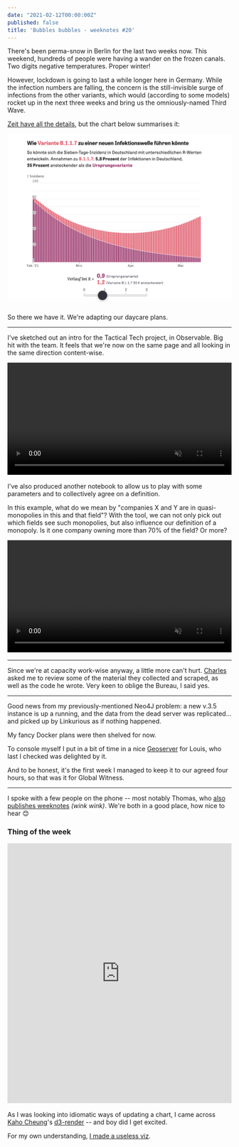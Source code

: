 ```yaml
---
date: "2021-02-12T00:00:00Z"
published: false
title: 'Bubbles bubbles - weeknotes #20'
---
```

There's been perma-snow in Berlin for the last two weeks now. This weekend, hundreds of people were having a wander on the frozen canals. Two digits negative temperatures. Proper winter!

However, lockdown is going to last a while longer here in Germany. While the infection numbers are falling, the concern is the still-invisible surge of infections from the other variants, which would (according to some models) rocket up in the next three weeks and bring us the omniously-named Third Wave.

[Zeit have all the details](https://www.zeit.de/wissen/gesundheit/2021-02/corona-varianten-verbreitung-deutschland-mutationen-virus-datenlage/komplettansicht), but the chart below summarises it:

![Screenshot of Zeit Covid model](assets/zeit-infection-rate.png)

So there we have it. We're adapting our daycare plans.

---

I've sketched out an intro for the Tactical Tech project, in Observable. Big hit with the team. It feels that we're now on the same page and all looking in the same direction content-wise.

<video autoplay="" loop="" muted="" playsinline="" class="video-background" style="width:100%">
  <source src="assets/tactech-intro.mp4" type="video/mp4">
</video>

I've also produced another notebook to allow us to play with some parameters and to collectively agree on a definition.

In this example, what do we mean by "companies X and Y are in quasi-monopolies in this and that field"? With the tool, we can not only pick out which fields see such monopolies, but also influence our definition of a monopoly. Is it one company owning more than 70% of the field? Or more?
  
<video autoplay="" loop="" muted="" playsinline="" class="video-background" style="width:100%">
  <source src="assets/tactech-notebook.mp4" type="video/mp4">
</video>

---

Since we're at capacity work-wise anyway, a little more can't hurt. [Charles](https://twitter.com/cboutaud) asked me to review some of the material they collected and scraped, as well as the code he wrote. Very keen to oblige the Bureau, I said yes.

---

Good news from my previously-mentioned Neo4J problem: a new v.3.5 instance is up a running, and the data from the dead server was replicated... and picked up by Linkurious as if nothing happened.

My fancy Docker plans were then shelved for now.

To console myself I put in a bit of time in a nice [Geoserver](http://geoserver.org/) for Louis, who last I checked was delighted by it.

And to be honest, it's the first week I managed to keep it to our agreed four hours, so that was it for Global Witness.

---

I spoke with a few people on the phone -- most notably Thomas, who [also publishes weeknotes](https://détour.studio/) _(wink wink)_. We're both in a good place, how nice to hear 😊


### Thing of the week

<iframe width="100%" height="584" frameborder="0"
  src="https://observablehq.com/embed/@basilesimon/hello-d3-render-a-declarative-wrapper-around-d3s-update-pat?cells=chart"></iframe>

As I was looking into idiomatic ways of updating a chart, I came across [Kaho Cheung](https://github.com/unkleho)'s [d3-render](https://github.com/unkleho/d3-render) -- and boy did I get excited.

For my own understanding, [I made a useless viz](https://blog.basilesimon.fr/2021/02/11/hello-d3-render/).
